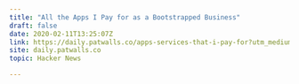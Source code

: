```yaml
---
title: "All the Apps I Pay for as a Bootstrapped Business"
draft: false
date: 2020-02-11T13:25:07Z
link: https://daily.patwalls.co/apps-services-that-i-pay-for?utm_medium=RSS&utm_source=hune
site: daily.patwalls.co
topic: Hacker News  

---
```

